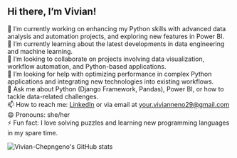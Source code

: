 ## Hi there, I’m Vivian! 

🔭 I’m currently working on enhancing my Python skills with advanced data analysis and automation projects, and exploring new features in Power BI.  
🌱 I’m currently learning about the latest developments in data engineering and machine learning.  
👯 I’m looking to collaborate on projects involving data visualization, workflow automation, and Python-based applications.  
🤔 I’m looking for help with optimizing performance in complex Python applications and integrating new technologies into existing workflows.  
💬 Ask me about Python (Django Framework, Pandas), Power BI, or how to tackle data-related challenges.  
📫 How to reach me: [LinkedIn](https://www.linkedin.com/in/vivian-chepngeno/) or via email at your.vivianneno29@gmail.com  
😄 Pronouns: she/her  
⚡ Fun fact: I love solving puzzles and learning new programming languages in my spare time.

![Vivian-Chepngeno's GitHub stats](https://github-readme-stats.vercel.app/api?username=Vivian-Chepngeno&show_icons=true&count_private=true&hide=prs&hide_title=true&theme=radical)

